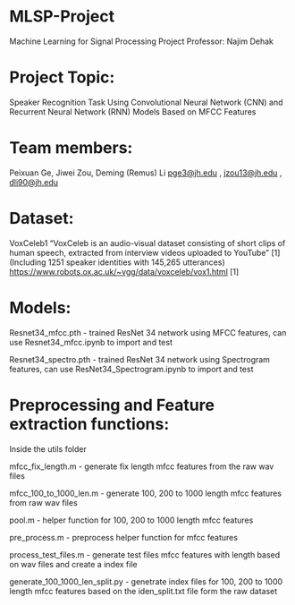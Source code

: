 # MLSP-Project
Machine Learning for Signal Processing Project
Professor: Najim Dehak


# Project Topic:
Speaker Recognition Task Using Convolutional Neural Network (CNN) and
Recurrent Neural Network (RNN) Models Based on MFCC Features

# Team members:
Peixuan Ge, Jiwei Zou, Deming (Remus) Li
pge3@jh.edu , jzou13@jh.edu , dli90@jh.edu

# Dataset:
VoxCeleb1
“VoxCeleb is an audio-visual dataset consisting of short clips of human speech,
extracted from interview videos uploaded to YouTube” [1]
(Including 1251 speaker identities with 145,265 utterances)
https://www.robots.ox.ac.uk/~vgg/data/voxceleb/vox1.html [1]

# Models:
Resnet34_mfcc.pth - trained ResNet 34 network using MFCC features, can use Resnet34_mfcc.ipynb to import and test

Resnet34_spectro.pth - trained ResNet 34 network using Spectrogram features, can use ResNet34_Spectrogram.ipynb to import and test

# Preprocessing and Feature extraction functions:
Inside the utils folder

mfcc_fix_length.m - generate fix length mfcc features from the raw wav files

mfcc_100_to_1000_len.m - generate 100, 200 to 1000 length mfcc features from raw wav files

pool.m - helper function for 100, 200 to 1000 length mfcc features

pre_process.m - preprocess helper function for mfcc features

process_test_files.m -  generate test files mfcc features with length based on wav files and create a index file

generate_100_1000_len_split.py - genetrate index files for 100, 200 to 1000 length mfcc features based on the iden_split.txt file form the raw dataset 
